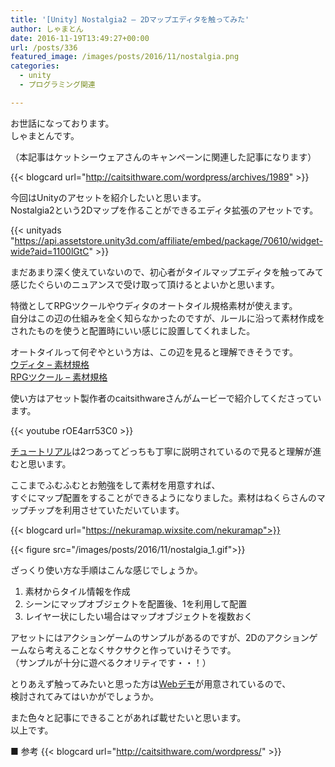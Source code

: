 ```yaml
---
title: '[Unity] Nostalgia2 – 2Dマップエディタを触ってみた'
author: しゃまとん
date: 2016-11-19T13:49:27+00:00
url: /posts/336
featured_image: /images/posts/2016/11/nostalgia.png
categories:
  - unity
  - プログラミング関連

---
```

お世話になっております。  
しゃまとんです。

（本記事はケットシーウェアさんのキャンペーンに関連した記事になります）

{{< blogcard url="http://caitsithware.com/wordpress/archives/1989" >}}

今回はUnityのアセットを紹介したいと思います。  
Nostalgia2という2Dマップを作ることができるエディタ拡張のアセットです。

{{< unityads "https://api.assetstore.unity3d.com/affiliate/embed/package/70610/widget-wide?aid=1100lGtC" >}}

まだあまり深く使えていないので、初心者がタイルマップエディタを触ってみて感じたぐらいのニュアンスで受け取って頂けるとよいかと思います。

特徴としてRPGツクールやウディタのオートタイル規格素材が使えます。  
自分はこの辺の仕組みを全く知らなかったのですが、ルールに沿って素材作成をされたものを使うと配置時にいい感じに設置してくれました。

オートタイルって何ぞやという方は、この辺を見ると理解できそうです。  
[ウディタ &#8211; 素材規格][3]  
[RPGツクール &#8211; 素材規格][4]

使い方はアセット製作者のcaitsithwareさんがムービーで紹介してくださっています。

{{< youtube rOE4arr53C0 >}}

[チュートリアル][5]は2つあってどっちも丁寧に説明されているので見ると理解が進むと思います。

ここまでふむふむとお勉強をして素材を用意すれば、  
すぐにマップ配置をすることができるようになりました。素材はねくらさんのマップチップを利用させていただいています。

{{< blogcard url="https://nekuramap.wixsite.com/nekuramap">}}

{{< figure src="/images/posts/2016/11/nostalgia_1.gif">}}

ざっくり使い方な手順はこんな感じでしょうか。

  1. 素材からタイル情報を作成
  2. シーンにマップオブジェクトを配置後、1を利用して配置
  3. レイヤー状にしたい場合はマップオブジェクトを複数おく

アセットにはアクションゲームのサンプルがあるのですが、2Dのアクションゲームなら考えることなくサクサクと作っていけそうです。  
（サンプルが十分に遊べるクオリティです・・！）

とりあえず触ってみたいと思った方は[Webデモ][8]が用意されているので、  
検討されてみてはいかがでしょうか。


また色々と記事にできることがあれば載せたいと思います。  
以上です。

■ 参考
{{< blogcard url="http://caitsithware.com/wordpress/" >}}

 [3]: http://www.silversecond.com/WolfRPGEditor/Help/06material.html
 [4]: https://tkool.jp/products/rpgvx/material
 [5]: http://caitsithware.com/wordpress/assetstore/nostalgia/tutorial
 [8]: http://caitsithware.com/wordpress/assetstore/nostalgia/demo